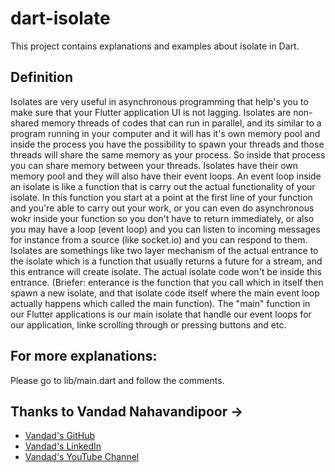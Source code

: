 # dart-isolate

This project contains explanations and examples about isolate in Dart.

## Definition
Isolates are very useful in asynchronous programming that help's you to make sure that your Flutter application UI is not lagging.
Isolates are non-shared memory threads of codes that can run in parallel, and its similar to a program running in your computer and it will has it's own memory pool and inside the process you have the possibility to spawn your threads and those threads will share the same memory as your process. So inside that process you can share memory between your threads. Isolates have their own memory pool and they will also have their event loops.
An event loop inside an isolate is like a function that is carry out the actual functionality of your isolate. In this function you start at a point at the first line of your function and you're able to carry out your work, or you can even do asynchronous wokr inside your function so you don't have to return immediately, or also you may have a loop (event loop) and you can listen to incoming messages for instance from a source (like socket.io) and you can respond to them.
Isolates are somethings like two layer mechanism of the actual entrance to the isolate which is a function that usually returns a future for a stream, and this entrance will create isolate. The actual isolate code won't be inside this entrance. (Briefer: enterance is the function that you call which in itself then spawn a new isolate, and that isolate code itself where the main event loop actually happens which called the main function).
The "main" function in our Flutter applications is our main isolate that handle our event loops for our application, linke scrolling through or pressing buttons and etc.

## For more explanations:
Please go to lib/main.dart and follow the comments.

## Thanks to Vandad Nahavandipoor ->
- [Vandad's GitHub](https://github.com/vandadnp)
- [Vandad's LinkedIn](https://www.linkedin.com/in/vandadnp)
- [Vandad's YouTube Channel](https://www.youtube.com/channel/UC8NpGP0AOQ0kX9ZRcohiPeQ)
